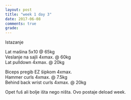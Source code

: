 ```yaml
---
layout: post
title: "week 1 day 3"
date: 2017-06-08
comments: true
grade:
---
```


Istazanje

Lat mašina 5x10 @ 65kg  
Veslanje na sajli 4xmax. @ 60kg         
Lat pulldown 4xmax. @ 20kg       

Biceps pregib EZ šipkom 4xmax.  
Hammer curls 4xmax. @ 7.5kg   
Behind back wrist curls 4xmax. @ 20kg        

Opet fuš ali bolje išta nego ništa. Ovo postaje deload week.
